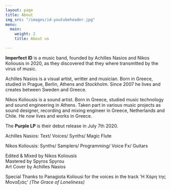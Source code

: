 ```yaml
---
layout: page
title: About
img_src: "/images/id-youtubeheader.jpg"
menu:
  main:
    weight: 2
    title: About us

---
```

**Imperfect ID** is a music band, founded by Achilles Nasios and Nikos Koliousis in 2020, as they discovered that they where transmitted by the virus of music.

Achilles Nasios is a visual artist, writter and musician. Born in Greece, studied in Prague, Berlin, Athens and Stockholm. Since 2007 he lives and creates between Sweden and Greece.

Nikos Koliousis is a sound artist. Born in Greece, studied music technology and sound engineering in Athens. Taken part in various music projects as sound designer, recording and mixing engineer in Greece, Netherlands and Chile. He now lives and works in Greece.

The **Purple LP** is their debut release in July 7th 2020.

Achilles Nasios: Text/ Voices/ Synths/ Magic Flute  
  
Nikos Koliousis: Synths/ Samplers/ Programming/ Voice Fx/ Guitars  
  
Edited & Mixed by Nikos Koliousis  
Mastered by Spyros Spyrou  
Art Cover by Achilles Nasios  
  
Special Thanks to Panagiota Koliousi for the voices in the track 'Η Χάρη της Μοναξιάς' _(The Grace of Loneliness)_
